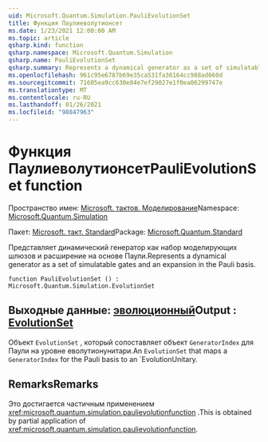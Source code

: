 ```yaml
---
uid: Microsoft.Quantum.Simulation.PauliEvolutionSet
title: Функция Паулиеволутионсет
ms.date: 1/23/2021 12:00:00 AM
ms.topic: article
qsharp.kind: function
qsharp.namespace: Microsoft.Quantum.Simulation
qsharp.name: PauliEvolutionSet
qsharp.summary: Represents a dynamical generator as a set of simulatable gates and an expansion in the Pauli basis.
ms.openlocfilehash: 961c95e6787b69e35ca531fa36164cc988ad660d
ms.sourcegitcommit: 71605ea9cc630e84e7ef29027e1f0ea06299747e
ms.translationtype: MT
ms.contentlocale: ru-RU
ms.lasthandoff: 01/26/2021
ms.locfileid: "98847963"
---
```

# <a name="paulievolutionset-function"></a><span data-ttu-id="aca92-102">Функция Паулиеволутионсет</span><span class="sxs-lookup"><span data-stu-id="aca92-102">PauliEvolutionSet function</span></span>

<span data-ttu-id="aca92-103">Пространство имен: [Microsoft. тактов. Моделирование](xref:Microsoft.Quantum.Simulation)</span><span class="sxs-lookup"><span data-stu-id="aca92-103">Namespace: [Microsoft.Quantum.Simulation](xref:Microsoft.Quantum.Simulation)</span></span>

<span data-ttu-id="aca92-104">Пакет: [Microsoft. такт. Standard](https://nuget.org/packages/Microsoft.Quantum.Standard)</span><span class="sxs-lookup"><span data-stu-id="aca92-104">Package: [Microsoft.Quantum.Standard](https://nuget.org/packages/Microsoft.Quantum.Standard)</span></span>


<span data-ttu-id="aca92-105">Представляет динамический генератор как набор моделирующих шлюзов и расширение на основе Паули.</span><span class="sxs-lookup"><span data-stu-id="aca92-105">Represents a dynamical generator as a set of simulatable gates and an expansion in the Pauli basis.</span></span>

```qsharp
function PauliEvolutionSet () : Microsoft.Quantum.Simulation.EvolutionSet
```


## <a name="output--evolutionset"></a><span data-ttu-id="aca92-106">Выходные данные: [эволюционный](xref:Microsoft.Quantum.Simulation.EvolutionSet)</span><span class="sxs-lookup"><span data-stu-id="aca92-106">Output : [EvolutionSet](xref:Microsoft.Quantum.Simulation.EvolutionSet)</span></span>

<span data-ttu-id="aca92-107">Объект `EvolutionSet` , который сопоставляет объект `GeneratorIndex` для Паули на уровне еволутионунитари.</span><span class="sxs-lookup"><span data-stu-id="aca92-107">An `EvolutionSet` that maps a `GeneratorIndex` for the Pauli basis to an \`EvolutionUnitary.</span></span>

## <a name="remarks"></a><span data-ttu-id="aca92-108">Remarks</span><span class="sxs-lookup"><span data-stu-id="aca92-108">Remarks</span></span>

<span data-ttu-id="aca92-109">Это достигается частичным применением <xref:microsoft.quantum.simulation.paulievolutionfunction> .</span><span class="sxs-lookup"><span data-stu-id="aca92-109">This is obtained by partial application of <xref:microsoft.quantum.simulation.paulievolutionfunction>.</span></span>